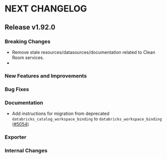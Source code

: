 # NEXT CHANGELOG

## Release v1.92.0

### Breaking Changes

* Remove stale resources/datasources/documentation related to Clean Room services.
* 
### New Features and Improvements

### Bug Fixes

### Documentation

* Add instructions for migration from deprecated `databricks_catalog_workspace_binding` to `databricks_workspace_binding` ([#5054](https://github.com/databricks/terraform-provider-databricks/pull/5054))

### Exporter

### Internal Changes
